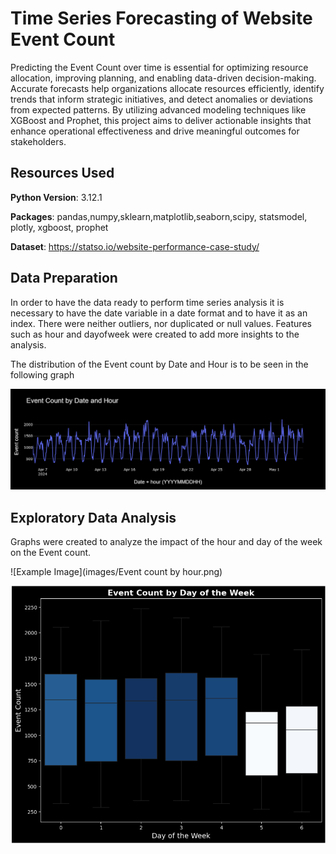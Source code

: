 # Time Series Forecasting of Website Event Count

Predicting the Event Count over time is essential for optimizing resource allocation, improving planning, and enabling data-driven decision-making. Accurate forecasts help organizations allocate resources efficiently, identify trends that inform strategic initiatives, and detect anomalies or deviations from expected patterns. By utilizing advanced modeling techniques like XGBoost and Prophet, this project aims to deliver actionable insights that enhance operational effectiveness and drive meaningful outcomes for stakeholders.

## Resources Used

**Python Version**: 3.12.1

**Packages**: pandas,numpy,sklearn,matplotlib,seaborn,scipy, statsmodel, plotly, xgboost, prophet

**Dataset**: https://statso.io/website-performance-case-study/

## Data Preparation

In order to have the data ready to perform time series analysis it is necessary to have the date variable in a date format and to have it as an index. There were neither outliers, nor duplicated or null values.
Features such as hour and dayofweek were created to add more insights to the analysis.

The distribution of the Event count by Date and Hour is to be seen in the following graph

![Example Image](images/original.png)

## Exploratory Data Analysis

Graphs were created to analyze the impact of the hour and day of the week on the Event count.

![Example Image](images/Event count by hour.png)

![Example Image](images/eventcountbydayofweek.png)
